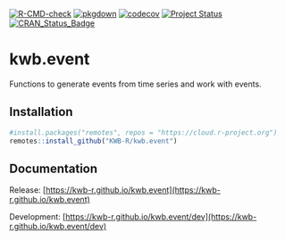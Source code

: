 [![R-CMD-check](https://github.com/KWB-R/kwb.event/workflows/R-CMD-check/badge.svg)](https://github.com/KWB-R/kwb.event/actions?query=workflow%3AR-CMD-check)
[![pkgdown](https://github.com/KWB-R/kwb.event/workflows/pkgdown/badge.svg)](https://github.com/KWB-R/kwb.event/actions?query=workflow%3Apkgdown)
[![codecov](https://codecov.io/github/KWB-R/kwb.event/branch/master/graphs/badge.svg)](https://codecov.io/github/KWB-R/kwb.event)
[![Project Status](https://img.shields.io/badge/lifecycle-stable-brightgreen.svg)](https://www.tidyverse.org/lifecycle/#stable)
[![CRAN_Status_Badge](https://www.r-pkg.org/badges/version/kwb.event)]()

# kwb.event

Functions to generate events from time series and
work with events.

## Installation

```r
#install.packages("remotes", repos = "https://cloud.r-project.org")
remotes::install_github("KWB-R/kwb.event")
```

## Documentation

Release: [https://kwb-r.github.io/kwb.event](https://kwb-r.github.io/kwb.event)

Development: [https://kwb-r.github.io/kwb.event/dev](https://kwb-r.github.io/kwb.event/dev)
